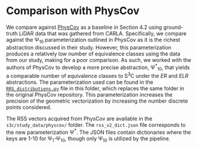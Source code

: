 # Comparison with PhysCov
We compare against [PhysCov](https://github.com/hildebrandt-carl/PhysicalCoverage) as a baseline in Section 4.2 using ground-truth LiDAR data that was gathered from CARLA. 
Specifically, we compare against the Ψ<sub>10</sub> parameterization outlined in PhysCov as it is the richest abstraction discussed in their study.
However, this parameterization produces a relatively low number of equivalence classes using the data from our study, making for a poor comparison.
As such, we worked with the authors of PhysCov to develop a more precise abstraction, Ψ<sup>*</sup><sub>10</sub>, that yields a comparable number of equivalence classes to S<sup>3</sup>C under the *ER* and *ELR* abstractions. 
The parameterization used can be found in the [`RRS_distributions.py`](./RRS_distributions.py) file in this folder, which replaces the same folder in the original PhysCov repository.
This parameterization increases the precision of the geometric vectorization by increasing the number discrete points considered.

The RSS vectors acquired from PhysCov are available in the `s3c/study_data/physcov/` folder. The `rss_v2_dict.json` file corresponds to the new parameterization Ψ<sup>*</sup>. The JSON files contain dictionaries where the keys are 1-10 for Ψ<sub>1</sub>-Ψ<sub>10</sub>, though only Ψ<sub>10</sub> is utilized by the pipeline.